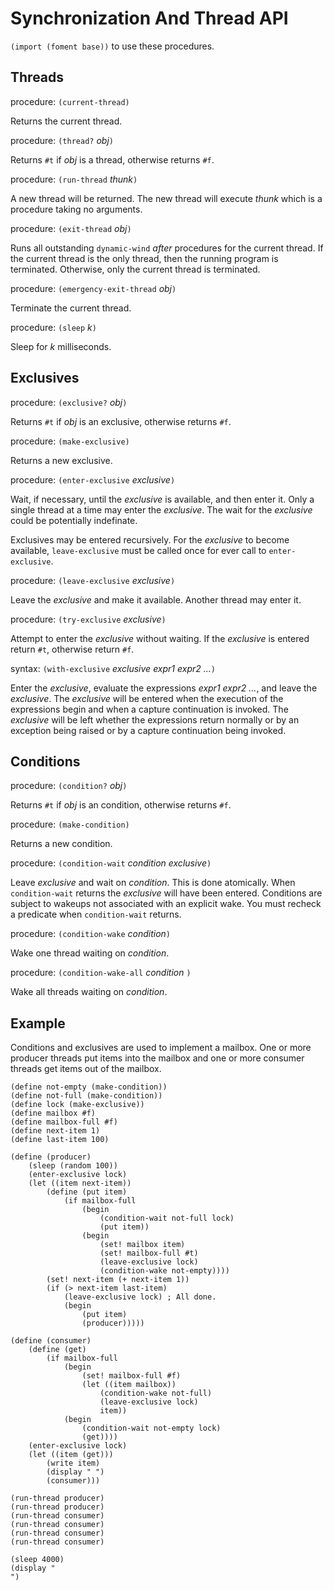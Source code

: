 # Synchronization And Thread API #

`(import (foment base))` to use these procedures.

## Threads ##

procedure: `(current-thread)`

Returns the current thread.

procedure: `(thread?` _obj_`)`

Returns `#t` if _obj_ is a thread, otherwise returns `#f`.

procedure: `(run-thread` _thunk_`)`

A new thread will be returned. The new thread will execute _thunk_ which is a procedure taking
no arguments.

procedure: `(exit-thread` _obj_`)`

Runs all outstanding `dynamic-wind` _after_ procedures for the current thread.
If the current thread is the only thread, then the running program is terminated. Otherwise, only
the current thread is terminated.

procedure: `(emergency-exit-thread` _obj_`)`

Terminate the current thread.

procedure: `(sleep` _k_`)`

Sleep for _k_ milliseconds.

## Exclusives ##

procedure: `(exclusive?` _obj_`)`

Returns `#t` if _obj_ is an exclusive, otherwise returns `#f`.

procedure: `(make-exclusive)`

Returns a new exclusive.

procedure: `(enter-exclusive` _exclusive_`)`

Wait, if necessary, until the _exclusive_ is available, and then enter it. Only a single thread
at a time may enter the _exclusive_. The wait for the _exclusive_ could be potentially
indefinate.

Exclusives may be entered recursively. For the _exclusive_ to become available, `leave-exclusive`
must be called once for ever call to `enter-exclusive`.

procedure: `(leave-exclusive` _exclusive_`)`

Leave the _exclusive_ and make it available. Another thread may enter it.

procedure: `(try-exclusive` _exclusive_`)`

Attempt to enter the _exclusive_ without waiting. If the _exclusive_ is entered return `#t`,
otherwise return `#f`.

syntax: `(with-exclusive` _exclusive_ _expr1_ _expr2_ _..._`)`

Enter the _exclusive_, evaluate the expressions _expr1_ _expr2_ _..._, and leave the _exclusive_.
The _exclusive_ will be entered when the execution of the expressions begin and when a
capture continuation is invoked.
The _exclusive_ will be left whether the expressions return normally or by an exception being
raised or by a capture continuation being invoked.

## Conditions ##

procedure: `(condition?` _obj_`)`

Returns `#t` if _obj_ is an condition, otherwise returns `#f`.

procedure: `(make-condition)`

Returns a new condition.

procedure: `(condition-wait` _condition_ _exclusive_`)`

Leave _exclusive_ and wait on _condition_. This is done atomically. When `condition-wait` returns
the _exclusive_ will have been entered. Conditions are subject to wakeups not associated with an
explicit wake. You must recheck a predicate when `condition-wait` returns.

procedure: `(condition-wake` _condition_`)`

Wake one thread waiting on _condition_.

procedure: `(condition-wake-all` _condition_ `)`

Wake all threads waiting on _condition_.

## Example ##

Conditions and exclusives are used to implement a mailbox. One or more producer threads put
items into the mailbox and one or more consumer threads get items out of the mailbox.

```
(define not-empty (make-condition))
(define not-full (make-condition))
(define lock (make-exclusive))
(define mailbox #f)
(define mailbox-full #f)
(define next-item 1)
(define last-item 100)

(define (producer)
    (sleep (random 100))
    (enter-exclusive lock)
    (let ((item next-item))
        (define (put item)
            (if mailbox-full
                (begin
                    (condition-wait not-full lock)
                    (put item))
                (begin
                    (set! mailbox item)
                    (set! mailbox-full #t)
                    (leave-exclusive lock)
                    (condition-wake not-empty))))
        (set! next-item (+ next-item 1))
        (if (> next-item last-item)
            (leave-exclusive lock) ; All done.
            (begin
                (put item)
                (producer)))))

(define (consumer)
    (define (get)
        (if mailbox-full
            (begin
                (set! mailbox-full #f)
                (let ((item mailbox))
                    (condition-wake not-full)
                    (leave-exclusive lock)
                    item))
            (begin
                (condition-wait not-empty lock)
                (get))))
    (enter-exclusive lock)
    (let ((item (get)))
        (write item)
        (display " ")
        (consumer)))

(run-thread producer)
(run-thread producer)
(run-thread consumer)
(run-thread consumer)
(run-thread consumer)
(run-thread consumer)

(sleep 4000)
(display "
")
```